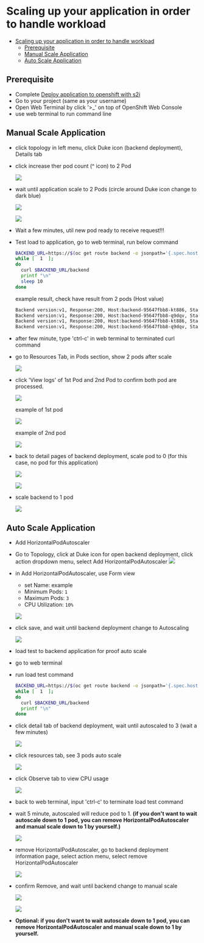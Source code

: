 # Scaling up your application in order to handle workload
<!-- TOC -->

- [Scaling up your application in order to handle workload](#scaling-up-your-application-in-order-to-handle-workload)
  - [Prerequisite](#prerequisite)
  - [Manual Scale Application](#manual-scale-application)
  - [Auto Scale Application](#auto-scale-application)

<!-- /TOC -->
## Prerequisite
- Complete [Deploy application to openshift with s2i](deploywiths2i.md)
- Go to your project (same as your username)
- Open Web Terminal by click '>_' on top of OpenShift Web Console
- use web terminal to run command line

## Manual Scale Application
- click topology in left menu, click Duke icon (backend deployment), Details tab
- click increase ther pod count (^ icon) to 2 Pod

  ![](images/scale_1.png) 

- wait until application scale to 2 Pods (circle around Duke icon change to dark blue)

  ![](images/scale_2.png)

  ![](images/scale_3.png)

- Wait a few minutes, util new pod ready to receive request!!! 

- Test load to application, go to web terminal, run below command 
  ```bash
  BACKEND_URL=https://$(oc get route backend -o jsonpath='{.spec.host}')
  while [  1  ];
  do
    curl $BACKEND_URL/backend
    printf "\n"
    sleep 10
  done
  ```
  example result, check have result from 2 pods (Host value)
  ```bash
  Backend version:v1, Response:200, Host:backend-95647fbb8-kt886, Status:200, Message: Hello, World
  Backend version:v1, Response:200, Host:backend-95647fbb8-q9dqv, Status:200, Message: Hello, World
  Backend version:v1, Response:200, Host:backend-95647fbb8-kt886, Status:200, Message: Hello, World
  Backend version:v1, Response:200, Host:backend-95647fbb8-q9dqv, Status:200, Message: Hello, World
  ```

- after few minute, type 'ctrl-c' in web terminal to terminated curl command
- go to Resources Tab, in Pods section, show 2 pods after scale

  ![](images/scale_5.png)

- click 'View logs' of 1st Pod and 2nd Pod to confirm both pod are processed. 

  ![](images/scale_6.png)

  example of 1st pod

  ![](images/scale_7.png)  

  example of 2nd pod

  ![](images/scale_8.png)  

- back to detail pages of backend deployment, scale pod to 0 (for this case, no pod for this application)

  ![](images/scale_9.png)  

  ![](images/scale_10.png)  

- scale backend to 1 pod

  ![](images/scale_11.png) 
   
## Auto Scale Application
- Add HorizontalPodAutoscaler
- Go to Topology, click at Duke icon for open backend deployment, click action dropdown menu, select Add HorizontalPodAutoscaler
  ![](images/scale_12.png) 
- in Add HorizontalPodAutoscaler, use Form view
  - set Name: example
  - Minimum Pods: `1`
  - Maximum Pods: `3`
  - CPU Utilization: `10%`
  
  ![](images/scale_13.png) 

- click save, and wait until backend deployment change to Autoscaling

  ![](images/scale_14.png) 

- load test to backend application for proof auto scale
- go to web terminal
- run load test command

  ```bash
  BACKEND_URL=https://$(oc get route backend -o jsonpath='{.spec.host}')
  while [  1  ];
  do
    curl $BACKEND_URL/backend
    printf "\n"
  done
  ```

- click detail tab of backend deployment, wait until autoscaled to 3 (wait a few minutes)

  ![](images/scale_15.png)   

- click resources tab, see 3 pods auto scale

  ![](images/scale_16.png)

- click Observe tab to view CPU usage 

  ![](images/scale-99.png)

- back to web terminal, input 'ctrl-c' to terminate load test command
- wait 5 minute, autoscaled will reduce pod to 1. **(if you don't want to wait autoscale down to 1 pod, you can remove HorizontalPodAutoscaler and manual scale down to 1 by yourself.)**

  ![](images/scale_18.png)

- remove HorizontalPodAutoscaler, go to backend deployment information page, select action menu, select remove HorizontalPodAutoscaler

  ![](images/scale_19.png)      

- confirm Remove, and wait until backend change to manual scale

  ![](images/scale_20.png)  

  ![](images/scale_11.png) 

- **Optional: if you don't want to wait autoscale down to 1 pod, you can remove HorizontalPodAutoscaler and manual scale down to 1 by yourself.**
  



